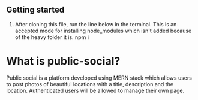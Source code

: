 ## Getting started
1. After cloning this file, run the line below in the terminal. This is an accepted mode for installing node_modules which isn't added because of the heavy folder it is.
    npm i 

# What is public-social?

Public social is a platform developed using MERN stack which allows users to post photos of beautiful locations with a title, description and the         location.
Authenticated users will be allowed to manage their own page. 

